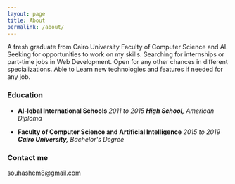 ```yaml
---
layout: page
title: About
permalink: /about/
---
```


A fresh graduate from Cairo University Faculty of Computer Science and AI. Seeking for opportunities to work on my skills. Searching for internships or part-time jobs in Web Development. Open for any other chances in different specializations. Able to Learn new technologies and features if needed for any job.

### Education

- **Al-Iqbal International Schools** 
_2011 to 2015_
**_High School,_** _American Diploma_

- **Faculty of Computer Science and Artificial Intelligence** 
_2015 to 2019_
**_Cairo University,_** _Bachelor's Degree_


### Contact me

[souhashem8@gmail.com](mailto:souhashem8@gmail.com)
